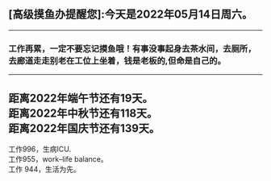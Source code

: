 ## [高级摸鱼办提醒您]:今天是2022年05月14日周六。
---
### 工作再累，一定不要忘记摸鱼哦！有事没事起身去茶水间，去厕所，去廊道走走别老在工位上坐着，钱是老板的,但命是自己的。
---
距离2022年端午节还有19天。  
距离2022年中秋节还有118天。  
距离2022年国庆节还有139天。  
---
工作996，生病ICU.  
工作955，work–life balance。  
工作 944，生活为先。